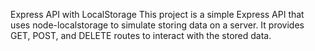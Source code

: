 Express API with LocalStorage
This project is a simple Express API that uses node-localstorage to simulate storing data on a server. It provides GET, POST, and DELETE routes to interact with the stored data.
